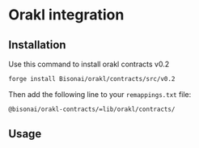 # Orakl integration

## Installation
Use this command to install orakl contracts v0.2

```bash
forge install Bisonai/orakl/contracts/src/v0.2
```

Then add the following line to your `remappings.txt` file:
```
@bisonai/orakl-contracts/=lib/orakl/contracts/
```

## Usage